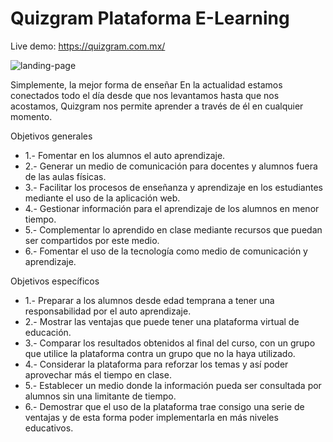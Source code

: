 
<h1>Quizgram Plataforma E-Learning</h1>

Live demo: <a href="https://quizgram.com.mx/">https://quizgram.com.mx/</a>

![landing-page](https://user-images.githubusercontent.com/69091401/89111901-f4d71600-d420-11ea-9478-7d8d7271e9f4.png)

Simplemente, la mejor forma de enseñar
En la actualidad estamos conectados todo el día desde que nos levantamos hasta que nos acostamos, Quizgram nos permite aprender a través de él en cualquier momento.


Objetivos generales
<ul> 
  <li>1.- Fomentar en los alumnos el auto aprendizaje.</li>
  <li>2.- Generar un medio de comunicación para docentes y alumnos fuera de las aulas físicas.</li>
  <li>3.- Facilitar los procesos de enseñanza y aprendizaje en los estudiantes mediante el uso de la aplicación web.</li>
  <li>4.- Gestionar información para el aprendizaje de los alumnos en menor tiempo.</li>
  <li>5.- Complementar lo aprendido en clase mediante recursos que puedan ser compartidos por este medio.</li>
  <li>6.- Fomentar el uso de la tecnología como medio de comunicación y aprendizaje.</li>
</ul>

Objetivos específicos
<ul>
  <li>1.- Preparar a los alumnos desde edad temprana a tener una responsabilidad por el auto aprendizaje.</li>
  <li>2.- Mostrar las ventajas que puede tener una plataforma virtual de educación.</li>
  <li>3.- Comparar los resultados obtenidos al final del curso, con un grupo que utilice la plataforma contra un grupo que no la haya utilizado.</li>
  <li>4.- Considerar la plataforma para reforzar los temas y así poder aprovechar más el tiempo en clase.</li>
  <li>5.- Establecer un medio donde la información pueda ser consultada por alumnos sin una limitante de tiempo.</li>
  <li>6.- Demostrar que el uso de la plataforma trae consigo una serie de ventajas y de esta forma poder implementarla en más niveles educativos.</li>
</ul>
